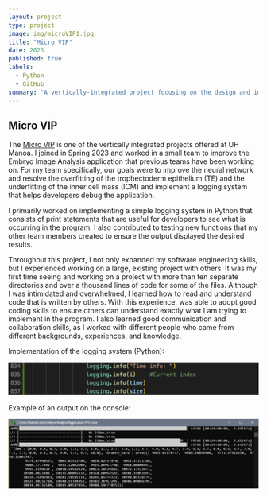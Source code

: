 ```yaml
---
layout: project
type: project
image: img/microVIP1.jpg
title: "Micro VIP"
date: 2023
published: true
labels:
  - Python
  - GitHub
summary: "A vertically-integrated project focusing on the design and implementation of microfabricated systems for engineering and healthcare applications, including microfluidic systems, optically controlled microrobots, and cell analysis technologies."
---
```

## Micro VIP 
The [Micro VIP](https://manoa.hawaii.edu/uh-vip/project/micro-vip/) is one of the vertically integrated projects offered at UH Manoa. I joined in Spring 2023 and worked in a small team to improve the Embryo Image Analysis application that previous teams have been working on. For my team specifically, our goals were to improve the neural network and resolve the overfitting of the trophectoderm epithelium (TE) and the underfitting of the inner cell mass (ICM) and implement a logging system that helps developers debug the application. 

I primarily worked on implementing a simple logging system in Python that consists of print statements that are useful for developers to see what is occurring in the program. I also contributed to testing new functions that my other team members created to ensure the output displayed the desired results.

Throughout this project, I not only expanded my software engineering skills, but I experienced working on a large, existing project with others. It was my first time seeing and working on a project with more than ten separate directories and over a thousand lines of code for some of the files. Although I was intimidated and overwhelmed, I learned how to read and understand code that is written by others. With this experience,  was able to adopt good coding skills to ensure others can understand exactly what I am trying to implement in the program. I also learned good communication and collaboration skills, as I worked with different people who came from different backgrounds, experiences, and knowledge.

Implementation of the logging system (Python):

<img width="700px" src="../img/microVIP2.png">


Example of an output on the console:

<img width="700px" src="../img/microVIP3.png">
